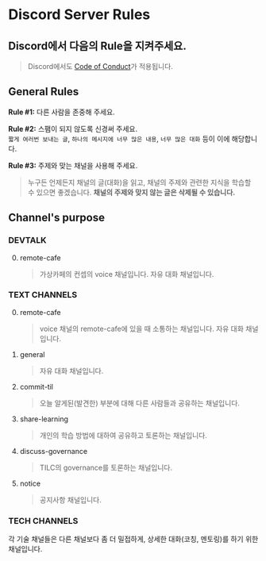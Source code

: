 # Discord Server Rules

## Discord에서 다음의 Rule을 지켜주세요.
> Discord에서도 [Code of Conduct](https://github.com/spock-mark1/tilc/blob/master/CODE_OF_CONDUCT.md)가 적용됩니다.


## General Rules

**Rule #1:** 다른 사람을 존중해 주세요.

**Rule #2:** 스팸이 되지 않도록 신경써 주세요.  
`짧게 여러번 보내는 글`, `하나의 메시지에 너무 많은 내용`, `너무 많은 대화` 등이 이에 해당합니다.

**Rule #3:** 주제와 맞는 채널을 사용해 주세요.
> 누구든 언제든지 채널의 글(대화)을 읽고, 채널의 주제와 관련한 지식을 학습할 수 있으면 좋겠습니다. **채널의 주제와 맞지 않는 글은 삭제될 수 있습니다.**

## Channel's purpose

### DEVTALK
0. remote-cafe
    > 가상카페의 컨셉의 voice 채널입니다. 자유 대화 채널입니다.

### TEXT CHANNELS
0. remote-cafe
    > voice 채널의 remote-cafe에 있을 때 소통하는 채널입니다. 자유 대화 채널입니다.

1. general
    > 자유 대화 채널입니다.

2. commit-til
    > 오늘 알게된(발견한) 부분에 대해 다른 사람들과 공유하는 채널입니다.

3. share-learning
    > 개인의 학습 방법에 대하여 공유하고 토론하는 채널입니다.

4. discuss-governance
    > TILC의 governance를 토론하는 채널입니다.

5. notice
    > 공지사항 채널입니다.

### TECH CHANNELS

각 기술 채널들은 다른 채널보다 좀 더 밀접하게, 상세한 대화(코칭, 멘토링)를 하기 위한 채널입니다.